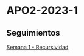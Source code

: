 # APO2-2023-1

## Seguimientos

[Semana 1 - Recursividad](https://docs.google.com/document/d/1Pfwir5SPBZXiU0_Wc_6DoTdJoq3KV8VR/edit)
